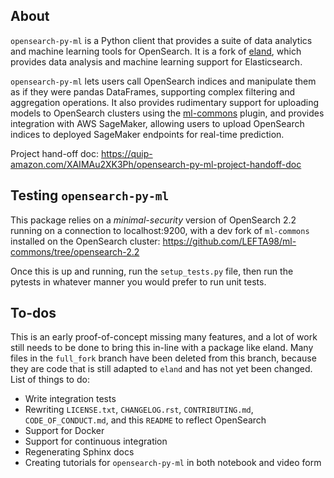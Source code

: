 ## About

`opensearch-py-ml` is a Python client that provides a suite of data analytics and machine learning tools for OpenSearch.
It is a fork of [eland](https://github.com/elastic/eland), which provides data analysis and machine learning
support for Elasticsearch.

`opensearch-py-ml` lets users call OpenSearch indices and manipulate them as if they were pandas DataFrames, supporting
complex filtering and aggregation operations. It also provides rudimentary support for uploading models to OpenSearch
clusters using the [ml-commons](https://github.com/opensearch-project/ml-commons) plugin, and provides integration with
AWS SageMaker, allowing users to upload OpenSearch indices to deployed SageMaker endpoints for real-time prediction.

Project hand-off doc: https://quip-amazon.com/XAIMAu2XK3Ph/opensearch-py-ml-project-handoff-doc

## Testing `opensearch-py-ml`

This package relies on a *minimal-security* version of OpenSearch 2.2 running on a connection to localhost:9200, with a
dev fork of `ml-commons` installed on the OpenSearch cluster: https://github.com/LEFTA98/ml-commons/tree/opensearch-2.2

Once this is up and running, run the `setup_tests.py` file, then run the pytests in whatever manner you would prefer to
run unit tests.

## To-dos

This is an early proof-of-concept missing many features, and a lot of work still needs to be done to bring this in-line
with a package like eland. Many files in the `full_fork` branch have been deleted from this branch, because they are
code that is still adapted to `eland` and has not yet been changed. List of things to do:

- Write integration tests
- Rewriting `LICENSE.txt`, `CHANGELOG.rst`, `CONTRIBUTING.md`, `CODE_OF_CONDUCT.md`, and this `README` to reflect OpenSearch
- Support for Docker
- Support for continuous integration
- Regenerating Sphinx docs
- Creating tutorials for `opensearch-py-ml` in both notebook and video form